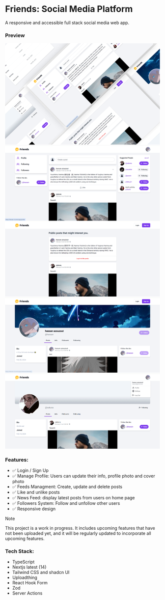 # Friends: Social Media Platform

A responsive and accessible full stack social media web app.

### Preview

![Screenshot](./public/design/preview.png)
![Screenshot](./public/design/5.png)
![Screenshot](./public/design/1.png)
![Screenshot](./public/design/4.png)
![Screenshot](./public/design/6.png)

### Features:

- ✅ Login / Sign Up
- ✅ Manage Profile: Users can update their info, profile photo and cover photo
- ✅ Feeds Managment: Create, update and delete posts
- ✅ Like and unlike posts
- ✅ News Feed: display latest posts from users on home page
- ✅ Followers System: Follow and unfollow other users
- ✅ Responsive design

> [!NOTE]  
> This project is a work in progress. It includes upcoming features that have not been uploaded yet, and it will be regularly updated to incorporate all upcoming features.

### Tech Stack:

- TypeScript
- Nextjs latest (14)
- Tailwind CSS and shadcn UI
- Uploadthing
- React Hook Form
- Zod
- Server Actions
